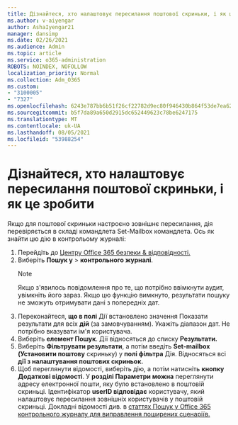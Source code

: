 ```yaml
---
title: Дізнайтеся, хто налаштовує пересилання поштової скриньки, і як це зробити
ms.author: v-aiyengar
author: AshaIyengar21
manager: dansimp
ms.date: 02/26/2021
ms.audience: Admin
ms.topic: article
ms.service: o365-administration
ROBOTS: NOINDEX, NOFOLLOW
localization_priority: Normal
ms.collection: Adm_O365
ms.custom:
- "3100005"
- "7327"
ms.openlocfilehash: 6243e787bb6b51f26cf22782d9ec80f946430b864f53de7ea626b7166a674d2c
ms.sourcegitcommit: b5f7da89a650d2915dc652449623c78be6247175
ms.translationtype: MT
ms.contentlocale: uk-UA
ms.lasthandoff: 08/05/2021
ms.locfileid: "53988254"
---
```

# <a name="find-out-who-set-up-forwarding-on-a-mailbox-and-how"></a>Дізнайтеся, хто налаштовує пересилання поштової скриньки, і як це зробити

Якщо для поштової скриньки настроєно зовнішнє пересилання, дія перевіряється в складі командлета Set-Mailbox командлета. Ось як знайти цю дію в контрольому журналі:

1. Перейдіть до [Центру Office 365 безпеки & відповідності.](https://go.microsoft.com/fwlink/p/?linkid=2077143)
1. Виберіть **Пошук у** >  **контрольного журналі**.
    > [!NOTE]
    > Якщо з'явилось повідомлення про те, що потрібно ввімкнути аудит, увімкніть його зараз. Якщо цю функцію вимкнуто, результати пошуку не зможуть отримувати дані з попередніх дат.
1. Переконайтеся, **що в полі** Дії встановлено значення Показати результати для всіх **дій** (за замовчуванням). Укажіть діапазон дат. Не потрібно вказувати ім'я користувача.
1. Виберіть **елемент Пошук**. Дії відносяться до списку **Результати.**
1. Виберіть **Фільтрувати результати**, а потім введіть **Set-mailbox (Установити поштову** скриньку) у **полі фільтра** Дія. Відносяться всі **дії з налаштування поштових скриньок.**
1. Щоб переглянути відомості, виберіть дію, а потім натисніть **кнопку Додаткові відомості**. У **розділі Параметри можна** переглянути адресу електронної пошти, яку було встановлено в поштовій скриньці. Ідентифікатор **userID відповідає** користувачу, який налаштовує пересилання зовнішніх користувачів у поштовій скриньці.
Докладні відомості див. в [статтях Пошук у Office 365 контрольного журналу для виправлення поширених сценаріїв.](https://go.microsoft.com/fwlink/?linkid=2103944)